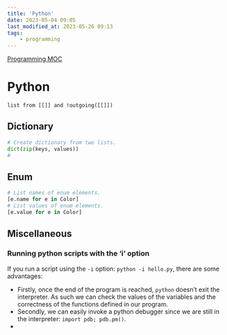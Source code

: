 ```yaml
---
title: 'Python'
date: 2023-05-04 09:05
last_modified_at: 2023-05-26 09:13
tags:
    - programming
---
```


[Programming MOC](Programming%20MOC.md)

# Python

```dataview
list from [[]] and !outgoing([[]])
```

## Dictionary

```python
# Create dictionary from two lists.
dict(zip(keys, values))
#
```

## Enum

```python
# List names of enum elements.
[e.name for e in Color]
# List values of enum elements.
[e.value for e in Color]
```

## Miscellaneous

### Running python scripts with the ‘i’ option

If you run a script using the `-i` option: `python -i hello.py`, there are some advantages:

* Firstly, once the end of the program is reached, `python` doesn’t exit the interpreter. As such we can check the values of the variables and the correctness of the functions defined in our program.
* Secondly, we can easily invoke a python debugger since we are still in the interpreter: `import pdb; pdb.pm()`.
* 